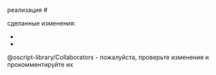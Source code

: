 реализация #

сделанные изменения:

-
-

@oscript-library/Collaborators - пожалуйста, проверьте изменения и прокомментируйте их
